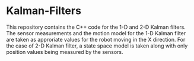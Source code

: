 # Kalman-Filters

This repository contains the C++ code for the 1-D and 2-D Kalman filters. The sensor measurements and the motion model for the 1-D Kalman filter are taken as approriate values for the robot moving in the X direction. For the case of 2-D Kalman filter, a state space model is taken along with only position values being measured by the sensors.   
